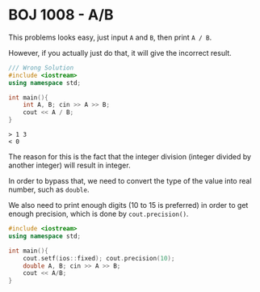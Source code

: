 # BOJ 1008 - A/B

This problems looks easy, just input `A` and `B`, then print `A / B`.

However, if you actually just do that, it will give the incorrect result.

```cpp
/// Wrong Solution
#include <iostream>
using namespace std;

int main(){
    int A, B; cin >> A >> B;
    cout << A / B;
}
```

```
> 1 3
< 0
```

The reason for this is the fact that the integer division (integer divided by another integer) will result in integer.

In order to bypass that, we need to convert the type of the value into real number, such as `double`.

We also need to print enough digits (10 to 15 is preferred) in order to get enough precision, which is done by `cout.precision()`.

```cpp
#include <iostream>
using namespace std;

int main(){
    cout.setf(ios::fixed); cout.precision(10);
    double A, B; cin >> A >> B;
    cout << A/B;
}
```

